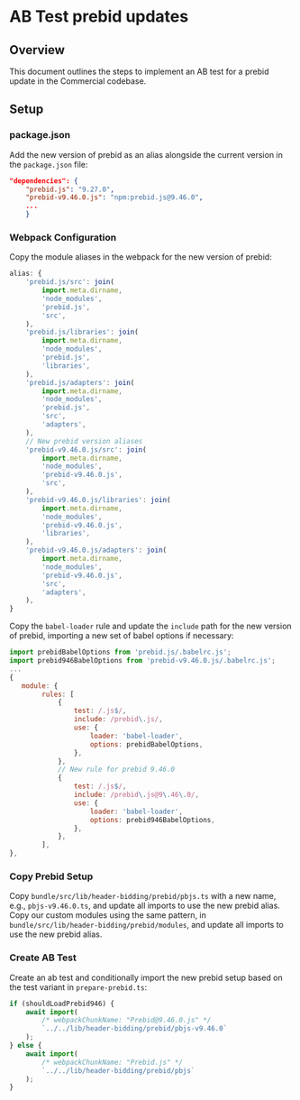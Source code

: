 # AB Test prebid updates

## Overview
This document outlines the steps to implement an AB test for a prebid update in the Commercial codebase.

## Setup
### package.json
Add the new version of prebid as an alias alongside the current version in the `package.json` file:
```json
"dependencies": {
    "prebid.js": "9.27.0",
    "prebid-v9.46.0.js": "npm:prebid.js@9.46.0",
    ...
    }
```

### Webpack Configuration
Copy the module aliases in the webpack for the new version of prebid:
```js
alias: {
    'prebid.js/src': join(
        import.meta.dirname,
        'node_modules',
        'prebid.js',
        'src',
    ),
    'prebid.js/libraries': join(
        import.meta.dirname,
        'node_modules',
        'prebid.js',
        'libraries',
    ),
    'prebid.js/adapters': join(
        import.meta.dirname,
        'node_modules',
        'prebid.js',
        'src',
        'adapters',
    ),
    // New prebid version aliases
    'prebid-v9.46.0.js/src': join(
        import.meta.dirname,
        'node_modules',
        'prebid-v9.46.0.js',
        'src',
    ),
    'prebid-v9.46.0.js/libraries': join(
        import.meta.dirname,
        'node_modules',
        'prebid-v9.46.0.js',
        'libraries',
    ),
    'prebid-v9.46.0.js/adapters': join(
        import.meta.dirname,
        'node_modules',
        'prebid-v9.46.0.js',
        'src',
        'adapters',
    ),
}
```

Copy the `babel-loader` rule and update the `include` path for the new version of prebid, importing a new set of babel options if necessary:
```js
import prebidBabelOptions from 'prebid.js/.babelrc.js';
import prebid946BabelOptions from 'prebid-v9.46.0.js/.babelrc.js';
...
{
   module: {
		rules: [
            {
				test: /.js$/,
				include: /prebid\.js/,
				use: {
					loader: 'babel-loader',
					options: prebidBabelOptions,
				},
			},
			// New rule for prebid 9.46.0
			{
				test: /.js$/,
				include: /prebid\.js@9\.46\.0/,
				use: {
					loader: 'babel-loader',
					options: prebid946BabelOptions,
				},
			},
        ],
},
```

### Copy Prebid Setup
Copy `bundle/src/lib/header-bidding/prebid/pbjs.ts` with a new name, e.g., `pbjs-v9.46.0.ts`, and update all imports to use the new prebid alias.
Copy our custom modules using the same pattern, in `bundle/src/lib/header-bidding/prebid/modules`, and update all imports to use the new prebid alias.

### Create AB Test
Create an ab test and conditionally import the new prebid setup based on the test variant in `prepare-prebid.ts`:
```ts
if (shouldLoadPrebid946) {
    await import(
        /* webpackChunkName: "Prebid@9.46.0.js" */
        `../../lib/header-bidding/prebid/pbjs-v9.46.0`
    );
} else {
    await import(
        /* webpackChunkName: "Prebid.js" */
        `../../lib/header-bidding/prebid/pbjs`
    );
}
```
